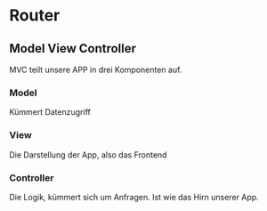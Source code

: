 # Router

## Model View Controller

MVC teilt unsere APP in drei Komponenten auf.

### Model

Kümmert Datenzugriff

### View

Die Darstellung der App, also das Frontend

### Controller

Die Logik, kümmert sich um Anfragen. Ist wie das Hirn unserer App.
